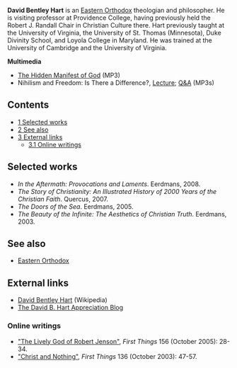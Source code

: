 **David Bentley Hart** is an
[Eastern Orthodox](Eastern_Orthodox "Eastern Orthodox") theologian
and philosopher. He is visiting professor at Providence College,
having previously held the Robert J. Randall Chair in Christian
Culture there. Hart previously taught at the University of
Virginia, the University of St. Thomas (Minnesota), Duke Divinity
School, and Loyola College in Maryland. He was trained at the
University of Cambridge and the University of Virginia.

**Multimedia**

-   [The Hidden Manifest of God](http://www.calvin.edu/faith/discipleship/fac_events/2007-2008/A14420-Hart-Hidden%20Manifest%20God.mp3)
    (MP3)
-   Nihilism and Freedom: Is There a Difference?,
    [Lecture](http://maclaurin.org/mp3s/david_bentley_hart_lecture.mp3);
    [Q&A](http://maclaurin.org/mp3s/david_bentley_hart_qa.mp3) (MP3s)


## Contents

-   [1 Selected works](#Selected_works)
-   [2 See also](#See_also)
-   [3 External links](#External_links)
    -   [3.1 Online writings](#Online_writings)


## Selected works

-   *In the Aftermath: Provocations and Laments*. Eerdmans, 2008.
-   *The Story of Christianity: An Illustrated History of 2000 Years of the Christian Faith*.
    Quercus, 2007.
-   *The Doors of the Sea*. Eerdmans, 2005.
-   *The Beauty of the Infinite: The Aesthetics of Christian Truth*.
    Eerdmans, 2003.

## See also

-   [Eastern Orthodox](Eastern_Orthodox "Eastern Orthodox")

## External links

-   [David Bentley Hart](http://en.wikipedia.org/wiki/David_Bentley_Hart "w:David Bentley Hart")
    (Wikipedia)
-   [The David B. Hart Appreciation Blog](http://davidbhart.blogspot.com/)

### Online writings

-   ["The Lively God of Robert Jenson"](http://www.firstthings.com/ftissues/ft0510/articles/hart.html),
    *First Things* 156 (October 2005): 28-34.
-   ["Christ and Nothing"](http://www.firstthings.com/ftissues/ft0310/articles/hart.html),
    *First Things* 136 (October 2003): 47-57.



